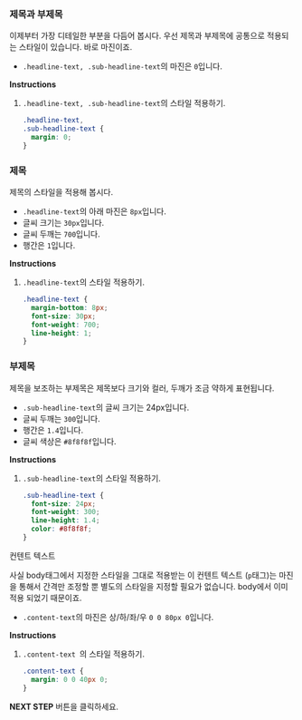 ### 제목과 부제목

이제부터 가장 디테일한 부분을 다듬어 봅시다. 우선 제목과 부제목에 공통으로 적용되는 스타일이 있습니다. 바로 마진이죠.

- `.headline-text, .sub-headline-text`의 마진은 `0`입니다.

**Instructions**

1. `.headline-text, .sub-headline-text`의 스타일 적용하기.

   ```css
   .headline-text,
   .sub-headline-text {
     margin: 0;
   }
   ```



### 제목

제목의 스타일을 적용해 봅시다.

- `.headline-text`의 아래 마진은 `8px`입니다.
- 글씨 크기는 `30px`입니다.
- 글씨 두깨는 `700`입니다.
- 행간은 `1`입니다.

**Instructions**

1. `.headline-text`의 스타일 적용하기.

   ```css
   .headline-text {
     margin-bottom: 8px;
     font-size: 30px;
     font-weight: 700;
     line-height: 1;
   }
   ```



### 부제목

제목을 보조하는 부제목은 제목보다 크기와 컬러, 두깨가 조금 약하게 표현됩니다.

- `.sub-headline-text`의 글씨 크기는 24px입니다.
- 글씨 두깨는 `300`입니다.
- 행간은 `1.4`입니다.
- 글씨 색상은 `#8f8f8f`입니다.

**Instructions**

1. `.sub-headline-text`의 스타일 적용하기.

   ```css
   .sub-headline-text {
     font-size: 24px;
     font-weight: 300;
     line-height: 1.4;
     color: #8f8f8f;
   }
   ```



컨텐트 텍스트

사실 body태그에서 지정한 스타일을 그대로 적용받는 이 컨텐트 텍스트 (`p`태그)는 마진을 통해서 간격만 조정할 뿐 별도의 스타일을 지정할 필요가 없습니다. body에서 이미 적용 되었기 때문이죠.

- `.content-text`의 마진은 상/하/좌/우 `0 0 80px 0`입니다.

**Instructions**

1. `.content-text `의 스타일 적용하기.

   ```css
   .content-text {
     margin: 0 0 40px 0;
   }
   ```



**NEXT STEP** 버튼을 클릭하세요.